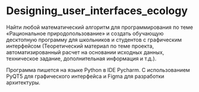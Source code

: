 # Designing_user_interfaces_ecology

Найти любой математический алгоритм для программирования по теме «Рациональное природопользование» и создать обучающую десктопную программу для школьников и студентов с графическим интерфейсом (Теоретический материал по теме проекта, автоматизированный расчет на основании исходных данных, техническое задание, дополнительная информация и т.д.).


Программа пишется на языке Python в IDE Pycharm. С использованием PyQT5 для графического интерфейса и Figma для разработки архитектуры.
